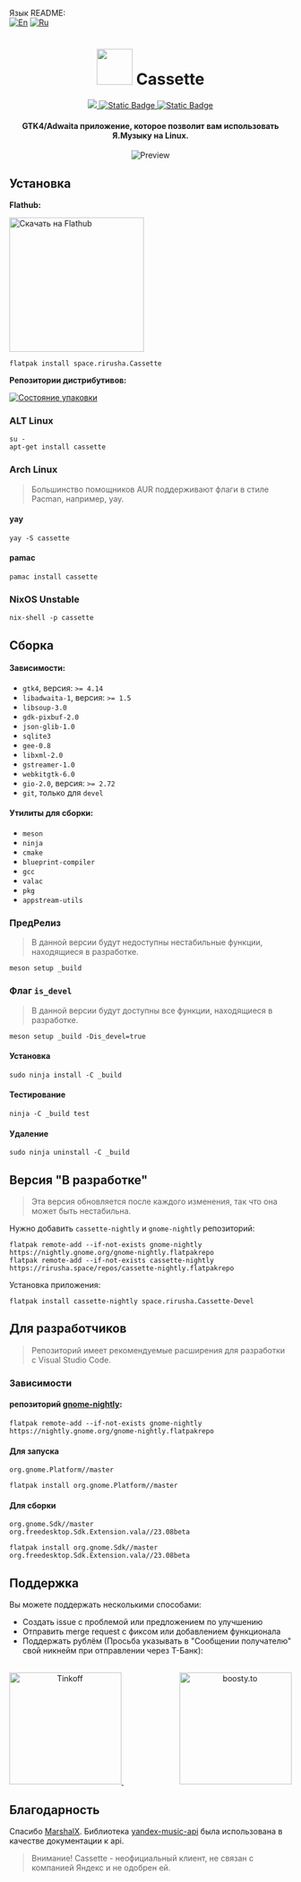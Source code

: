 Язык README: \
[![En](https://img.shields.io/badge/en-gray)](README.md)
[![Ru](https://img.shields.io/badge/ru-green)](docs/README-ru.md)

<div align="center">
  <h1>
    <img
      src="data/icons/hicolor/scalable/apps/space.rirusha.Cassette.svg"
      height="64"
    />
    Cassette
  </h1>

  <a href="https://stopthemingmy.app">
    <img src="https://stopthemingmy.app/badge.svg"/>
  </a>

  <a href="https://t.me/CassetteGNOME_Devlog">
    <img alt="Static Badge" src="https://img.shields.io/badge/Канал-blue?style=flat&logo=telegram">
  </a>

  <a href="https://t.me/CassetteGNOME_Devlog">
    <img alt="Static Badge" src="https://img.shields.io/badge/Чат-blue?style=flat&logo=telegram">
  </a>
</div>

<div align="center"><h4>GTK4/Adwaita приложение, которое позволит вам использовать Я.Музыку на Linux.</h4></div>

<div align="center">
  <img src="data/images/1-liked-view.png" alt="Preview"/>
</div>

## Установка

**Flathub:**

<a href="https://flathub.org/apps/details/space.rirusha.Cassette">
  <img width='240' alt='Скачать на Flathub' src='https://flathub.org/assets/badges/flathub-badge-en.svg'/>
</a>

```shell
flatpak install space.rirusha.Cassette
```

**Репозитории дистрибутивов:**

[![Состояние упаковки](https://repology.org/badge/vertical-allrepos/cassette.svg)](https://repology.org/project/cassette/versions)

### ALT Linux
```shell
su -
apt-get install cassette
```

### Arch Linux

> Большинство помощников AUR поддерживают флаги в стиле Pacman, например, yay.

#### yay
```shell
yay -S cassette
```

#### pamac
```shell
pamac install cassette
```

### NixOS Unstable	
```shell
nix-shell -p cassette
```

## Сборка

#### Зависимости:

* `gtk4`, версия: `>= 4.14`
* `libadwaita-1`, версия: `>= 1.5`
* `libsoup-3.0`
* `gdk-pixbuf-2.0`
* `json-glib-1.0`
* `sqlite3`
* `gee-0.8`
* `libxml-2.0`
* `gstreamer-1.0`
* `webkitgtk-6.0`
* `gio-2.0`, версия: `>= 2.72`
* `git`, только для `devel`

#### Утилиты для сборки:

* `meson`
* `ninja`
* `cmake`
* `blueprint-compiler`
* `gcc`
* `valac`
* `pkg`
* `appstream-utils`

### ПредРелиз

> В данной версии будут недоступны нестабильные функции, находящиеся в разработке.
```shell
meson setup _build
```

### Флаг `is_devel`

> В данной версии будут доступны все функции, находящиеся в разработке.
```shell
meson setup _build -Dis_devel=true
```

#### Установка
```shell
sudo ninja install -C _build
```

#### Тестирование
```shell
ninja -C _build test
```

#### Удаление
```shell
sudo ninja uninstall -C _build
```

## Версия "В разработке"

> Эта версия обновляется после каждого изменения, так что она может быть нестабильна.

Нужно добавить `cassette-nightly` и `gnome-nightly` репозиторий:

```shell
flatpak remote-add --if-not-exists gnome-nightly https://nightly.gnome.org/gnome-nightly.flatpakrepo
flatpak remote-add --if-not-exists cassette-nightly https://rirusha.space/repos/cassette-nightly.flatpakrepo
```

Установка приложения:

```shell
flatpak install cassette-nightly space.rirusha.Cassette-Devel
```

## Для разработчиков

> Репозиторий имеет рекомендуемые расширения для разработки с Visual Studio Code.

### Зависимости

#### репозиторий [gnome-nightly](https://wiki.gnome.org/Apps/Nightly):
```shell
flatpak remote-add --if-not-exists gnome-nightly https://nightly.gnome.org/gnome-nightly.flatpakrepo
```

#### Для запуска 
`org.gnome.Platform//master`
```shell
flatpak install org.gnome.Platform//master
```

#### Для сборки
`org.gnome.Sdk//master` \
`org.freedesktop.Sdk.Extension.vala//23.08beta`
```shell
flatpak install org.gnome.Sdk//master org.freedesktop.Sdk.Extension.vala//23.08beta
```

## Поддержка

Вы можете поддержать несколькими способами:
- Создать issue с проблемой или предложением по улучшению
- Отправить merge request с фиксом или добавлением функционала
- Поддержать рублём (Просьба указывать в "Сообщении получателю" свой никнейм при отправлении через Т-Банк):

<br>

<div align="center">
  <a href="https://www.tbank.ru/cf/21GCxLuFuE9" style="margin-right: 100px;">
    <img height="200" src="../assets/tbank.png" alt="Tinkoff">
  </a>
  <a href="https://boosty.to/rirusha/donate">
    <img height="200" src="../assets/boosty.png" alt="boosty.to">
  </a>
</div>

## Благодарность
Спасибо [MarshalX](https://github.com/MarshalX). Библиотека [yandex-music-api](https://github.com/MarshalX/yandex-music-api) была использована в качестве документации к api.

> Внимание!
> Cassette - неофициальный клиент, не связан с компанией Яндекс и не одобрен ей.
